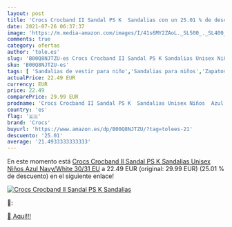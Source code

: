 ```yaml
---
layout: post
title: 'Crocs Crocband II Sandal PS K  Sandalias con un 25.01 % de descuento'
date: 2021-07-26 06:37:37
image: 'https://m.media-amazon.com/images/I/41s6MY2ZAoL._SL500_._SL400_.jpg'
comments: true
category: ofertas
author: 'tole.es'
slug: 'B00Q8NJTZU-es Crocs Crocband II Sandal PS K Sandalias Unisex Niños Azul...'
sku: 'B00Q8NJTZU-es'
tags: [ 'Sandalias de vestir para niño','Sandalias para niños','Zapatos','Zapatos para bebés','Zapatos para niños','Zapatos para niños pequeños','Zapatos y complementos','crocs','sandalias', ]
actualPrice: 22.49 EUR
currency: EUR
price: 22.49
comparePrice: 29.99 EUR
prodname: 'Crocs Crocband II Sandal PS K  Sandalias Unisex Niños  Azul  Navy/White   30/31 EU'
country: 'es'
flag: '🇪🇸'
brand: 'Crocs'
buyurl: 'https://www.amazon.es/dp/B00Q8NJTZU/?tag=tolees-21'
descuento: '25.01'
average: '21.4933333333333'
---
```


En este momento está [Crocs Crocband II Sandal PS K  Sandalias Unisex Niños  Azul  Navy/White   30/31 EU](https://www.amazon.es/dp/B00Q8NJTZU/?tag=tolees-21) a 22.49 EUR (original: 29.99 EUR) (25.01 %  de descuento) en el siguiente enlace!

[![Crocs Crocband II Sandal PS K  Sandalias](https://m.media-amazon.com/images/I/41s6MY2ZAoL._SL500_._SL400_.jpg)](https://www.amazon.es/dp/B00Q8NJTZU/?tag=tolees-21)

🔎:


[🛒 Aquí!!!](https://www.amazon.es/dp/B00Q8NJTZU/?tag=tolees-21)
